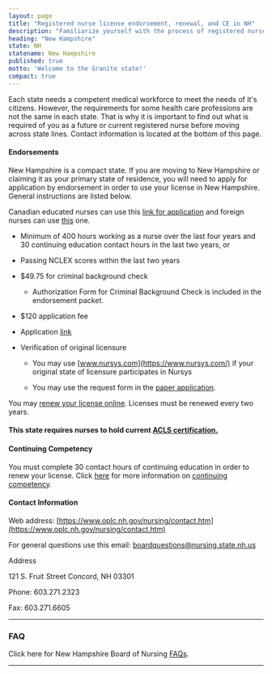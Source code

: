 ```yaml
---
layout: page
title: "Registered nurse license endorsement, renewal, and CE in NH"
description: "Familiarize yourself with the process of registered nurse license endorsement, renewal, and continuing education in New Hampshire.\r"
heading: "New Hampshire"
state: NH
statename: New Hampshire
published: true
motto: 'Welcome to the Granite state!'
compact: true
---
```


Each state needs a competent medical workforce to meet the needs of it's
citizens. However, the requirements for some health care professions are
not the same in each state. That is why it is important to find out what
is required of you as a future or current registered nurse before moving
across state lines. Contact information is located at the bottom of this
page.

#### Endorsements

New Hampshire is a compact state. If you are moving to New Hampshire or
claiming it as your primary state of residence, you will need to apply
for application by endorsement in order to use your license in New
Hampshire. General instructions are listed below.

Canadian educated nurses can use this [link for
application](https://www.oplc.nh.gov/nursing/documents/canadian-endorsement.pdf)
and foreign nurses can use
[this](https://www.oplc.nh.gov/nursing/documents/foreign-rn-lpn-license-exam-process.pdf)
one.

-   Minimum of 400 hours working as a nurse over the last four years and
    30 continuing education contact hours in the last two years, or

-   Passing NCLEX scores within the last two years

-   \$49.75 for criminal background check

    -   Authorization Form for Criminal Background Check is included in
        the endorsement packet.

-   \$120 application fee

-   Application
    [link](https://www.oplc.nh.gov/nursing/forms-publications.htm#aprn)

-   Verification of original licensure

    -   You may use [www.nursys.com](https://www.nursys.com/) if your
        original state of licensure participates in Nursys

    -   You may use the request form in the [paper
        application](https://www.oplc.nh.gov/nursing/forms-publications.htm#aprn).

You may [renew your license
online](https://nhlicenses.nh.gov/MyLicense%20Enterprise/). Licenses
must be renewed every two years.

#### This state requires nurses to hold current [ACLS certification.](https://www.acls.net/new-hampshire-acls-pals-bls.htm)

#### Continuing Competency

You must complete 30 contact hours of continuing education in order to
renew your license. Click
[here](https://www.oplc.nh.gov/nursing/continuing-competence.htm)
for more information on [continuing
competency](https://www.oplc.nh.gov/nursing/continuing-competence.htm).

#### Contact Information

Web address: [https://www.oplc.nh.gov/nursing/contact.htm](https://www.oplc.nh.gov/nursing/contact.htm)

For general questions use this email:
[boardquestions@nursing.state.nh.us](mailto:boardquestions@nursing.state.nh.us?subject=License%20renewals%20and%20endorsements&body=Hi%2C%0A%0AI%20was%20on%20the%20ACLS%20Training%20Center%20website%20RNMobility.com%20and%20read%20that%20I%20can%20send%20my%20questions%20for%20the%20New%20Hampshire%20Board%20of%20Nursing%20here.)

Address

121 S. Fruit Street
Concord, NH 03301

Phone: 603.271.2323

Fax: 603.271.6605

* * * * *

### FAQ

Click here for New Hampshire Board of Nursing
[FAQs](https://www.oplc.nh.gov/nursing/faq-licensing.htm).

* * * * *
